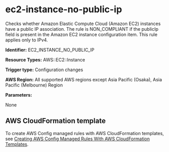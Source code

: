 # ec2\-instance\-no\-public\-ip<a name="ec2-instance-no-public-ip"></a>

Checks whether Amazon Elastic Compute Cloud \(Amazon EC2\) instances have a public IP association\. The rule is NON\_COMPLIANT if the publicIp field is present in the Amazon EC2 instance configuration item\. This rule applies only to IPv4\. 

**Identifier:** EC2\_INSTANCE\_NO\_PUBLIC\_IP

**Resource Types:** AWS::EC2::Instance

**Trigger type:** Configuration changes

**AWS Region:** All supported AWS regions except Asia Pacific \(Osaka\), Asia Pacific \(Melbourne\) Region

**Parameters:**

None  

## AWS CloudFormation template<a name="w2aac12c33c15b9d201c17"></a>

To create AWS Config managed rules with AWS CloudFormation templates, see [Creating AWS Config Managed Rules With AWS CloudFormation Templates](aws-config-managed-rules-cloudformation-templates.md)\.